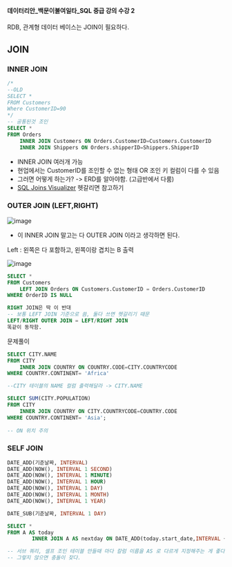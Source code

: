 #### 데이터리안_백문이불여일타_SQL 중급 강의 수강 2

RDB, 관계형 데이터 베이스는 JOIN이 필요하다. 

## JOIN

### INNER JOIN 
```sql
/*
--OLD
SELECT * 
FROM Customers
Where CustomerID=90
*/
-- 공통된것 조인 
SELECT *
FROM Orders
	INNER JOIN Customers ON Orders.CustomerID=Customers.CustomerID
    INNER JOIN Shippers ON Orders.shipperID=Shippers.ShipperID
```
- INNER JOIN 여러개 가능
- 현업에서는 CustomerID를 조인할 수 없는 형태 OR 조인 키 컬럼이 다를 수 있음
- 그러면 어떻게 하는가? -> ERD를 알아야함. (고급반에서 다룸)
- [SQL Joins Visualizer](https://sql-joins.leopard.in.ua/) 헷갈리면 참고하기

### OUTER JOIN (LEFT,RIGHT)
![image](https://user-images.githubusercontent.com/89775352/158428446-c438e7e2-f449-4d63-9128-4ce21f7740e6.png)
- 이 INNER JOIN 말고는 다 OUTER JOIN 이라고 생각하면 된다. 


Left : 왼쪽은 다 포함하고, 왼쪽이랑 겹치는 B 출력

![image](https://user-images.githubusercontent.com/89775352/159126986-85571fa3-891f-488f-a29e-a129353712d4.png)

```sql
SELECT * 
FROM Customers
	LEFT JOIN Orders ON Customers.CustomerID = Orders.CustomerID
WHERE OrderID IS NULL

RIGHT JOIN은 딱 이 반대 
-- 보통 LEFT JOIN 기준으로 씀, 둘다 쓰면 헷갈리기 때문
LEFT/RIGHT OUTER JOIN = LEFT/RIGHT JOIN
똑같이 동작함. 
```

문제풀이
```sql
SELECT CITY.NAME 
FROM CITY
    INNER JOIN COUNTRY ON COUNTRY.CODE=CITY.COUNTRYCODE
WHERE COUNTRY.CONTINENT= 'Africa'

--CITY 테이블의 NAME 컬럼 출력해달라 -> CITY.NAME 

SELECT SUM(CITY.POPULATION)
FROM CITY 
    INNER JOIN COUNTRY ON CITY.COUNTRYCODE=COUNTRY.CODE
WHERE COUNTRY.CONTINENT= 'Asia';   
    
-- ON 위치 주의 
```
### SELF JOIN
```sql
DATE_ADD(기준날짜, INTERVAL)
DATE_ADD(NOW(), INTERVAL 1 SECOND)
DATE_ADD(NOW(), INTERVAL 1 MINUTE)
DATE_ADD(NOW(), INTERVAL 1 HOUR)
DATE_ADD(NOW(), INTERVAL 1 DAY)
DATE_ADD(NOW(), INTERVAL 1 MONTH)
DATE_ADD(NOW(), INTERVAL 1 YEAR)

DATE_SUB(기준날짜, INTERVAL 1 DAY)

SELECT *
FROM A AS today 
        INNER JOIN A AS nextday ON DATE_ADD(today.start_date,INTERVAL +1 DAY)=nextday.start_date

-- 서브 쿼리, 셀프 조인 테이블 만들때 마다 칼럼 이름을 AS 로 다르게 지정해주는 게 좋다. 
-- 그렇지 않으면 충돌이 잦다. 
```
